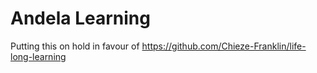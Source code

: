 # Andela Learning

Putting this on hold in favour of https://github.com/Chieze-Franklin/life-long-learning
